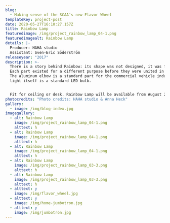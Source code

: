 ```yaml
---
blog:
  - Making sense of the SCAA’s new Flavor Wheel
templateKey: project-post
date: 2020-05-27T16:10:27.157Z
title: Rainbow Lamp
featuredimage: /img/project_rainbow_lamp_04-1.png
featuredimagealt: Rainbow Lamp
details: |-
  Producer: HAHA studio
  Assistant: Sven-Eric Söderström
releaseyear: "2017"
description: >-
  There is a story behind Rainbow: its shape was not designed, it was found.
  Each part existed for a different purpose before they were united in Rainbow.
  The aluminum elbow is a standard part for the commercial vehicle industry. The
  light itself is a standard LED bulb.


  Fit for ceiling or desk. Rainbow Lamp will be available from August 2019, email us if you are interested in pre-ordering the product.
photocredits: "Photo credits: HAHA studio & Anna Heck"
gallery:
  - image: /img/blog-index.jpg
imagegallery:
  - alt: Rainbow Lamp
    image: /img/project_rainbow_lamp_04-1.png
    alttext: h
  - alt: Rainbow Lamp
    image: /img/project_rainbow_lamp_04-1.png
    alttext: h
  - alt: Rainbow Lamp
    image: /img/project_rainbow_lamp_04-1.png
    alttext: h
  - alt: Rainbow Lamp
    image: /img/project_rainbow_lamp_03-3.png
    alttext: h
  - alt: Rainbow Lamp
    image: /img/project_rainbow_lamp_03-3.png
    alttext: h
  - alttext: y
    image: /img/flavor_wheel.jpg
  - alttext: y
    image: /img/home-jumbotron.jpg
  - alttext: y
    image: /img/jumbotron.jpg
---
```


